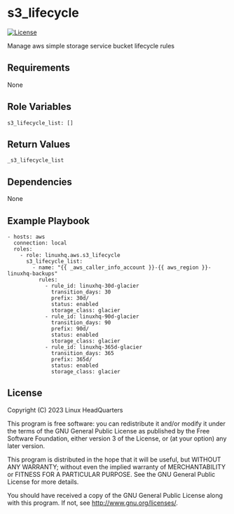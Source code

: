 # s3\_lifecycle

[![License](https://img.shields.io/badge/license-GPLv3-lightgreen)](https://www.gnu.org/licenses/gpl-3.0.en.html#license-text)

Manage aws simple storage service bucket lifecycle rules

## Requirements

None

## Role Variables

    s3_lifecycle_list: []

## Return Values

    _s3_lifecycle_list

## Dependencies

None

## Example Playbook

    - hosts: aws
      connection: local
      roles:
        - role: linuxhq.aws.s3_lifecycle
          s3_lifecycle_list:
            - name: "{{ _aws_caller_info_account }}-{{ aws_region }}-linuxhq-backups"
              rules:
                - rule_id: linuxhq-30d-glacier
                  transition_days: 30
                  prefix: 30d/
                  status: enabled
                  storage_class: glacier
                - rule_id: linuxhq-90d-glacier
                  transition_days: 90
                  prefix: 90d/
                  status: enabled
                  storage_class: glacier
                - rule_id: linuxhq-365d-glacier
                  transition_days: 365
                  prefix: 365d/
                  status: enabled
                  storage_class: glacier

## License

Copyright (C) 2023 Linux HeadQuarters

This program is free software: you can redistribute it and/or modify
it under the terms of the GNU General Public License as published by
the Free Software Foundation, either version 3 of the License, or
(at your option) any later version.

This program is distributed in the hope that it will be useful,
but WITHOUT ANY WARRANTY; without even the implied warranty of
MERCHANTABILITY or FITNESS FOR A PARTICULAR PURPOSE. See the
GNU General Public License for more details.

You should have received a copy of the GNU General Public License
along with this program. If not, see <http://www.gnu.org/licenses/>.
